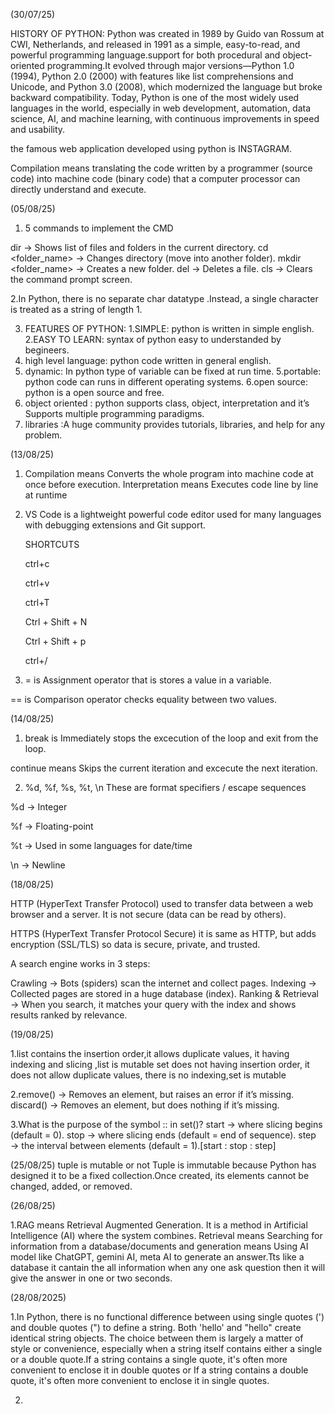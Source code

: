 (30/07/25)

HISTORY OF PYTHON:  Python was created in 1989 by Guido van Rossum at CWI, Netherlands, and released in 1991 as a simple, easy-to-read, and powerful programming language.support for both procedural and object-oriented programming.It evolved through major versions—Python 1.0 (1994), Python 2.0 (2000) with features like list comprehensions and Unicode, and Python 3.0 (2008), which modernized the language but broke backward compatibility. Today, Python is one of the most widely used languages in the world, especially in web development, automation, data science, AI, and machine learning, with continuous improvements in speed and usability.

 the famous web application developed using python is INSTAGRAM.

 Compilation means translating the code written by a programmer (source code) into machine code (binary code) that a computer processor can directly understand and execute.

 (05/08/25)

1. 5 commands to implement the CMD 

 dir → Shows list of files and folders in the current directory.
cd <folder_name> → Changes directory (move into another folder).
mkdir <folder_name> → Creates a new folder.
del <filename> → Deletes a file.
cls → Clears the command prompt screen.
 
 2.In Python, there is no separate char datatype .Instead, a single character is treated as a string of length 1.

3. FEATURES OF PYTHON:
1.SIMPLE: python is written in simple english.
2.EASY TO LEARN: syntax of python easy to understanded by begineers.
3. high level language: python code written in general english.
4. dynamic: In python type of variable can be fixed at run time.
5.portable: python code can runs in different operating systems.
6.open source: python is a open source and free.
7. object oriented : python supports class, object, interpretation and it’s Supports multiple programming paradigms.
8. libraries :A huge community provides tutorials, libraries, and help for any problem.

(13/08/25)

1. Compilation means Converts the whole program into machine code at once before execution. Interpretation means Executes code line by line at runtime

2. VS Code is a lightweight powerful code editor used for many languages with debugging extensions and Git support.

    SHORTCUTS

   ctrl+c
   
   ctrl+v

   ctrl+T

   Ctrl + Shift + N

   Ctrl + Shift + p

   ctrl+/

4.  = is Assignment operator that is stores a value in a variable.
 
   == is Comparison operator checks equality between two values.

(14/08/25)

1.  break is Immediately stops the excecution of the loop and exit from the loop.

 continue  means Skips the current iteration and excecute the next iteration.

 2. %d, %f, %s, %t, \n These are format specifiers / escape sequences 

%d → Integer 

%f → Floating-point 

%t → Used in some languages for date/time

\n → Newline

(18/08/25)

HTTP (HyperText Transfer Protocol) used to transfer data between a web browser and a server. It is not secure (data can be read by others).

HTTPS (HyperText Transfer Protocol Secure)  it is same as HTTP, but adds encryption (SSL/TLS) so data is secure, private, and trusted.

A search engine works in 3 steps:

Crawling → Bots (spiders) scan the internet and collect pages.
Indexing → Collected pages are stored in a huge database (index).
Ranking & Retrieval → When you search, it matches your query with the index and shows results ranked by relevance.

(19/08/25)

1.list contains the insertion order,it allows duplicate values, it having indexing and slicing ,list is mutable
set does not having insertion order, it does not allow duplicate values, there is no indexing,set is mutable

2.remove() → Removes an element, but raises an error if it’s missing. discard() → Removes an element, but does nothing if it’s missing.

3.What is the purpose of the symbol :: in set()? start → where slicing begins (default = 0). stop → where slicing ends (default = end of sequence). step → the interval between elements (default = 1).[start : stop : step]

(25/08/25)
tuple is mutable or not
Tuple is immutable because Python has designed it to be a fixed collection.Once created, its elements cannot be changed, added, or removed.
 
 (26/08/25)

 1.RAG means Retrieval Augmented Generation.
It is a method in Artificial Intelligence (AI) where the system combines. Retrieval means Searching for information from a database/documents and generation means Using AI model like ChatGPT, gemini AI, meta AI to generate an answer.Tts like a database it cantain the all information when any one ask question then it will give the answer in one or two seconds. 

(28/08/2025)

1.In Python, there is no functional difference between using single quotes (') and double quotes (") to define a string. Both 'hello' and "hello" create identical string objects. The choice between them is largely a matter of style or convenience, especially when a string itself contains either a single or a double quote.If a string contains a single quote, it's often more convenient to enclose it in double quotes or If a string contains a double quote, it's often more convenient to enclose it in single quotes.

2.

